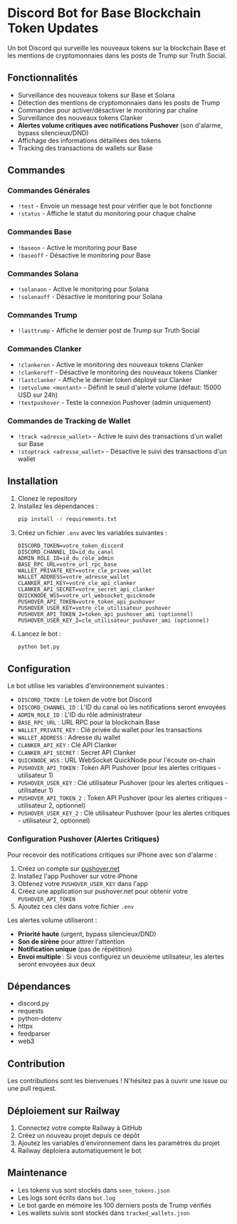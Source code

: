 # Discord Bot for Base Blockchain Token Updates

Un bot Discord qui surveille les nouveaux tokens sur la blockchain Base et les mentions de cryptomonnaies dans les posts de Trump sur Truth Social.

## Fonctionnalités

- Surveillance des nouveaux tokens sur Base et Solana
- Détection des mentions de cryptomonnaies dans les posts de Trump
- Commandes pour activer/désactiver le monitoring par chaîne
- Surveillance des nouveaux tokens Clanker
- **Alertes volume critiques avec notifications Pushover** (son d'alarme, bypass silencieux/DND)
- Affichage des informations détaillées des tokens
- Tracking des transactions de wallets sur Base

## Commandes

### Commandes Générales
- `!test` - Envoie un message test pour vérifier que le bot fonctionne
- `!status` - Affiche le statut du monitoring pour chaque chaîne

### Commandes Base
- `!baseon` - Active le monitoring pour Base
- `!baseoff` - Désactive le monitoring pour Base

### Commandes Solana
- `!solanaon` - Active le monitoring pour Solana
- `!solanaoff` - Désactive le monitoring pour Solana

### Commandes Trump
- `!lasttrump` - Affiche le dernier post de Trump sur Truth Social

### Commandes Clanker
- `!clankeron` - Active le monitoring des nouveaux tokens Clanker
- `!clankeroff` - Désactive le monitoring des nouveaux tokens Clanker
- `!lastclanker` - Affiche le dernier token déployé sur Clanker
- `!setvolume <montant>` - Définit le seuil d'alerte volume (défaut: 15000 USD sur 24h)
- `!testpushover` - Teste la connexion Pushover (admin uniquement)

### Commandes de Tracking de Wallet
- `!track <adresse_wallet>` - Active le suivi des transactions d'un wallet sur Base
- `!stoptrack <adresse_wallet>` - Désactive le suivi des transactions d'un wallet

## Installation

1. Clonez le repository
2. Installez les dépendances :
   ```bash
   pip install -r requirements.txt
   ```
3. Créez un fichier `.env` avec les variables suivantes :
   ```
   DISCORD_TOKEN=votre_token_discord
   DISCORD_CHANNEL_ID=id_du_canal
   ADMIN_ROLE_ID=id_du_role_admin
   BASE_RPC_URL=votre_url_rpc_base
   WALLET_PRIVATE_KEY=votre_cle_privee_wallet
   WALLET_ADDRESS=votre_adresse_wallet
   CLANKER_API_KEY=votre_cle_api_clanker
   CLANKER_API_SECRET=votre_secret_api_clanker
   QUICKNODE_WSS=votre_url_websocket_quicknode
   PUSHOVER_API_TOKEN=votre_token_api_pushover
   PUSHOVER_USER_KEY=votre_cle_utilisateur_pushover
   PUSHOVER_API_TOKEN_2=token_api_pushover_ami (optionnel)
   PUSHOVER_USER_KEY_2=cle_utilisateur_pushover_ami (optionnel)
   ```
4. Lancez le bot :
   ```bash
   python bot.py
   ```

## Configuration

Le bot utilise les variables d'environnement suivantes :
- `DISCORD_TOKEN` : Le token de votre bot Discord
- `DISCORD_CHANNEL_ID` : L'ID du canal où les notifications seront envoyées
- `ADMIN_ROLE_ID` : L'ID du rôle administrateur
- `BASE_RPC_URL` : URL RPC pour la blockchain Base
- `WALLET_PRIVATE_KEY` : Clé privée du wallet pour les transactions
- `WALLET_ADDRESS` : Adresse du wallet
- `CLANKER_API_KEY` : Clé API Clanker
- `CLANKER_API_SECRET` : Secret API Clanker
- `QUICKNODE_WSS` : URL WebSocket QuickNode pour l'écoute on-chain
- `PUSHOVER_API_TOKEN` : Token API Pushover (pour les alertes critiques - utilisateur 1)
- `PUSHOVER_USER_KEY` : Clé utilisateur Pushover (pour les alertes critiques - utilisateur 1)
- `PUSHOVER_API_TOKEN_2` : Token API Pushover (pour les alertes critiques - utilisateur 2, optionnel)
- `PUSHOVER_USER_KEY_2` : Clé utilisateur Pushover (pour les alertes critiques - utilisateur 2, optionnel)

### Configuration Pushover (Alertes Critiques)

Pour recevoir des notifications critiques sur iPhone avec son d'alarme :

1. Créez un compte sur [pushover.net](https://pushover.net/)
2. Installez l'app Pushover sur votre iPhone
3. Obtenez votre `PUSHOVER_USER_KEY` dans l'app
4. Créez une application sur pushover.net pour obtenir votre `PUSHOVER_API_TOKEN`
5. Ajoutez ces clés dans votre fichier `.env`

Les alertes volume utiliseront :
- **Priorité haute** (urgent, bypass silencieux/DND)
- **Son de sirène** pour attirer l'attention
- **Notification unique** (pas de répétition)
- **Envoi multiple** : Si vous configurez un deuxième utilisateur, les alertes seront envoyées aux deux

## Dépendances

- discord.py
- requests
- python-dotenv
- httpx
- feedparser
- web3

## Contribution

Les contributions sont les bienvenues ! N'hésitez pas à ouvrir une issue ou une pull request.

## Déploiement sur Railway

1. Connectez votre compte Railway à GitHub
2. Créez un nouveau projet depuis ce dépôt
3. Ajoutez les variables d'environnement dans les paramètres du projet
4. Railway déploiera automatiquement le bot

## Maintenance

- Les tokens vus sont stockés dans `seen_tokens.json`
- Les logs sont écrits dans `bot.log`
- Le bot garde en mémoire les 100 derniers posts de Trump vérifiés
- Les wallets suivis sont stockés dans `tracked_wallets.json`
